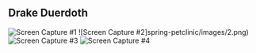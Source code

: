 ## Drake Duerdoth 

![Screen Capture #1](spring-petclinic/images/1.PNG)
![Screen Capture #2]spring-petclinic/images/2.png)
![Screen Capture #3](spring-petclinic/images/3.png)
![Screen Capture #4](spring-petclinic/images/4.png)
